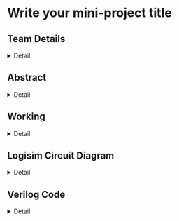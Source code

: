 # Write your mini-project title

<!-- First Section -->
## Team Details
<details>
  <summary>Detail</summary>

  > Semester: 3rd Sem B. Tech. CSE

  > Section: S1/S2

  > Member-1: A R Sharan Kumar, 231CS101, arsharankumar.231cs101@nitk.edu.in

  > member-2: Ashutosh Kumar, 231CS113, ashutoshkumar.231cs113@nitk.edu.in

  > Member-3: S B L Prateek, 231CS149, sblprateek.231cs149@nitk.edu.in
</details>

<!-- Second Section -->
## Abstract
<details>
  <summary>Detail</summary>
  
  > Motivation: The motivation behind this project is to address the performance bottlenecks
faced by software implementations of the SHA-256 hash function, especially in resource-
constrained environments like embedded systems and IoT devices. By implementing SHA-
256 in hardware, we aim to achieve significant improvements in processing speed and power
efficiency, which are critical for optimizing security and performance in these applications.
  
  > Problem Statement: Traditional software implementations of SHA-256 can suffer from per-
formance limitations, particularly in systems with strict timing and power requirements. This
creates challenges for applications that require both robust security and efficient performance,
highlighting the need for a more effective solution.
  
  > 3. Features:
• Hardware implementation of the SHA-256 algorithm.

• Significant improvements in processing speed and power efficiency compared to software
solutions.

• Optimization for small inputs and a considerable number of hashing functions.

• Viability for applications that require enhanced security and performance optimization.

• SHA-256 enable parallel data block processing, enhancing hash computation speed, espe-
cially in hardware implementations.
</details>

<!-- Third Section -->
## Working
<details>
  <summary>Detail</summary>

  > Explain the working of your model with the help of a functional table (compulsory) followed by the flowchart.
</details>

<!-- Fourth Section -->
## Logisim Circuit Diagram
<details>
  <summary>Detail</summary>

  > Update a neat logisim circuit diagram
</details>

<!-- Fifth Section -->
## Verilog Code
<details>
  <summary>Detail</summary>

  > Neatly update the Verilog code in code style only.
</details>



